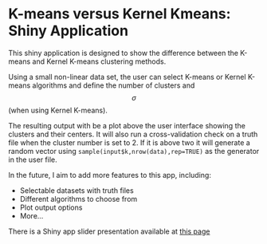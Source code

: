 K-means versus Kernel Kmeans: Shiny Application
===============================================

This shiny application is designed to show the difference between the K-means and Kernel K-means
clustering methods.

Using a small non-linear data set, the user can select K-means or Kernel K-means algorithms and define the number of clusters and $$\sigma$$ (when using Kernel K-means).

The resulting output with be a plot above the user interface showing the clusters and their centers. It will also run a cross-validation check on a truth file when the cluster number is set to 2. If it is above two it will generate a random vector using `sample(input$k,nrow(data),rep=TRUE)` as the generator in the user file.

In the future, I aim to add more features to this app, including:

 * Selectable datasets with truth files
 * Different algorithms to choose from
 * Plot output options
 * More...
 
There is a Shiny app slider presentation available at [this page](https://lxdnz-254.shinyapps.io/ClusterAnalysis/)
